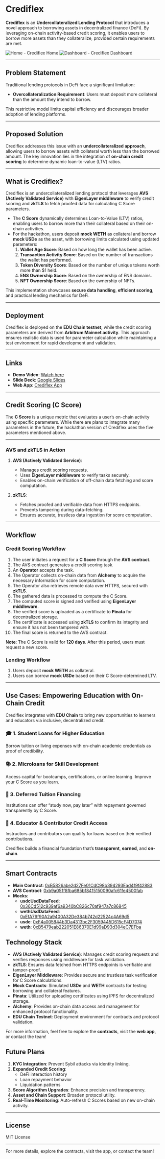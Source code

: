 # Crediflex

**Crediflex** is an **Undercollateralized Lending Protocol** that introduces a novel approach to borrowing assets in decentralized finance (DeFi). By leveraging on-chain activity-based credit scoring, it enables users to borrow more assets than they collateralize, provided certain requirements are met.

![Home - Crediflex Home](./public/crediflex-home.png)
![Dashboard - Crediflex Dashboard](./public/crediflex-dashboard.png)

---

## Problem Statement

Traditional lending protocols in DeFi face a significant limitation:

- **Overcollateralization Requirement**: Users must deposit more collateral than the amount they intend to borrow.

This restrictive model limits capital efficiency and discourages broader adoption of lending platforms.

---

## Proposed Solution

Crediflex addresses this issue with an **undercollateralized approach**, allowing users to borrow assets with collateral worth less than the borrowed amount. The key innovation lies in the integration of **on-chain credit scoring** to determine dynamic loan-to-value (LTV) ratios.

---

## What is Crediflex?

Crediflex is an undercollateralized lending protocol that leverages **AVS (Actively Validated Service)** with **EigenLayer middleware** to verify credit scoring and **zkTLS** to fetch proofed data for calculating C Score parameters.

- The **C Score** dynamically determines Loan-to-Value (LTV) ratios, enabling users to borrow more than their collateral based on their on-chain activities.
- For the hackathon, users deposit **mock WETH** as collateral and borrow **mock USDe** as the asset, with borrowing limits calculated using updated parameters:
  1. **Wallet Age Score**: Based on how long the wallet has been active.
  2. **Transaction Activity Score**: Based on the number of transactions the wallet has performed.
  3. **Token Diversity Score**: Based on the number of unique tokens worth more than $1 held.
  4. **ENS Ownership Score**: Based on the ownership of ENS domains.
  5. **NFT Ownership Score**: Based on the ownership of NFTs.

This implementation showcases **secure data handling**, **efficient scoring**, and practical lending mechanics for DeFi.

---

## Deployment

Crediflex is deployed on the **EDU Chain testnet**, while the credit scoring parameters are derived from **Arbitrum Mainnet activity**. This approach ensures realistic data is used for parameter calculation while maintaining a test environment for rapid development and validation.

---

## Links

- **Demo Video**: [Watch here](https://youtu.be/O3tfCLKBoOc)
- **Slide Deck**: [Google Slides](https://docs.google.com/presentation/d/1jzdRC5VvygoHkkKyZcC22kcvkAqC7YxsAfnADTBuLmU/edit#slide=id.g1f1ce5643d3_0_0)
- **Web App**: [Crediflex App](https://crediflex-fi.vercel.app/)

---

## Credit Scoring (C Score)

The **C Score** is a unique metric that evaluates a user’s on-chain activity using specific parameters. While there are plans to integrate many parameters in the future, the hackathon version of Crediflex uses the five parameters mentioned above.

---

### AVS and zkTLS in Action

1. **AVS (Actively Validated Service)**:

   - Manages credit scoring requests.
   - Uses **EigenLayer middleware** to verify tasks securely.
   - Enables on-chain verification of off-chain data fetching and score computation.

2. **zkTLS**:
   - Fetches proofed and verifiable data from HTTPS endpoints.
   - Prevents tampering during data-fetching.
   - Ensures accurate, trustless data ingestion for score computation.

---

## Workflow

### Credit Scoring Workflow

1. The user initiates a request for a **C Score** through the **AVS contract**.
2. The AVS contract generates a credit scoring task.
3. An **Operator** accepts the task.
4. The Operator collects on-chain data from **Alchemy** to acquire the necessary information for score computation.
5. The Operator also retrieves remote data over HTTPS, secured with **zkTLS**.
6. The gathered data is processed to compute the C Score.
7. The computed score is signed and verified using **EigenLayer middleware**.
8. The verified score is uploaded as a certificate to **Pinata** for decentralized storage.
9. The certificate is accessed using **zkTLS** to confirm its integrity and ensure it has not been tampered with.
10. The final score is returned to the AVS contract.

**Note**: The C Score is valid for **120 days**. After this period, users must request a new score.

### Lending Workflow

1. Users deposit **mock WETH** as collateral.
2. Users can borrow **mock USDe** based on their C Score-determined LTV.

---

## Use Cases: Empowering Education with On-Chain Credit

Crediflex integrates with **EDU Chain** to bring new opportunities to learners and educators via inclusive, decentralized credit.

### 🎓 1. Student Loans for Higher Education

Borrow tuition or living expenses with on-chain academic credentials as proof of credibility.

### 📚 2. Microloans for Skill Development

Access capital for bootcamps, certifications, or online learning. Improve your C Score as you learn.

### 🧾 3. Deferred Tuition Financing

Institutions can offer “study now, pay later” with repayment governed transparently by C Score.

### 🧠 4. Educator & Contributor Credit Access

Instructors and contributors can qualify for loans based on their verified contributions.

Crediflex builds a financial foundation that’s **transparent**, **earned**, and **on-chain**.

---

## Smart Contracts

- **Main Contract**: [0xB5826abe2d27Fe01CdC98b394293Ead4f9f42883](https://edu-chain-testnet.blockscout.com/address/0xB5826abe2d27Fe01CdC98b394293Ead4f9f42883)
- **AVS Contract**: [0xb9a051f8fba685b18415150090afc61fe4500fab](https://edu-chain-testnet.blockscout.com/address/0xb9a051f8fba685b18415150090afc61fe4500fab)
- **Mocks**:
  - **usdcUsdDataFeed**: [0x36Cd512c939af6a9340bC826c70af947a7c86845](https://edu-chain-testnet.blockscout.com/address/0x36Cd512c939af6a9340bC826c70af947a7c86845)
  - **wethUsdDataFeed**: [0xEfA79f90A2a9400A32De384b742d22524c4A69d5](https://edu-chain-testnet.blockscout.com/address/0xEfA79f90A2a9400A32De384b742d22524c4A69d5)
  - **usdc**: [0xF4a005844b3Da4313bc2F3059445D615cF4D7074](https://edu-chain-testnet.blockscout.com/address/0xF4a005844b3Da4313bc2F3059445D615cF4D7074)
  - **weth**: [0xB5479eab222051E86370E1d99aD93d304eC7EFba](https://edu-chain-testnet.blockscout.com/address/0xB5479eab222051E86370E1d99aD93d304eC7EFba)

## Technology Stack

- **AVS (Actively Validated Service)**: Manages credit scoring requests and verifies responses using middleware for task validation.
- **zkTLS**: Ensures data fetched from HTTPS endpoints is verifiable and tamper-proof.
- **EigenLayer Middleware**: Provides secure and trustless task verification for C Score calculations.
- **Mock Contracts**: Simulated **USDe** and **WETH** contracts for testing borrowing and collateral features.
- **Pinata**: Utilized for uploading certificates using IPFS for decentralized storage.
- **Alchemy**: Provides on-chain data access and management for enhanced protocol functionality.
- **EDU Chain Testnet**: Deployment environment for contracts and protocol validation.

For more information, feel free to explore the **contracts**, visit the **web app**, or contact the team!

## Future Plans

1. **KYC Integration**: Prevent Sybil attacks via identity linking.
2. **Expanded Credit Scoring**:
   - DeFi interaction history
   - Loan repayment behavior
   - Liquidation patterns
3. **Score Algorithm Upgrades**: Enhance precision and transparency.
4. **Asset and Chain Support**: Broaden protocol utility.
5. **Real-Time Monitoring**: Auto-refresh C Scores based on new on-chain activity.

---

## License

MIT License

---

For more details, explore the contracts, visit the app, or contact the team!
